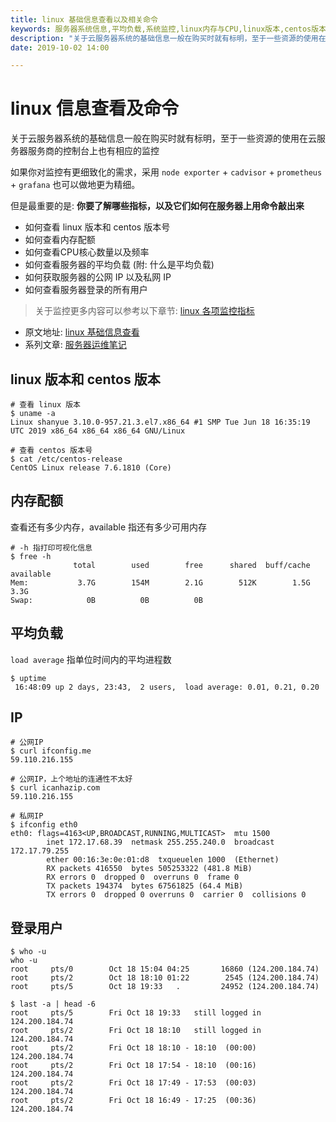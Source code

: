```yaml
---
title: linux 基础信息查看以及相关命令
keywords: 服务器系统信息,平均负载,系统监控,linux内存与CPU,linux版本,centos版本
description: "关于云服务器系统的基础信息一般在购买时就有标明，至于一些资源的使用在云服务器服务商的控制台上也有相应的监控，如果你对监控有更细致化的需求，采用 node exporter + cadvisor + prometheus + grafana 也可以做地更为精细。但是最重要的是: 你要了解哪些指标，以及它们如何在服务器上用命令敲出来"
date: 2019-10-02 14:00

---
```


# linux 信息查看及命令

关于云服务器系统的基础信息一般在购买时就有标明，至于一些资源的使用在云服务器服务商的控制台上也有相应的监控

如果你对监控有更细致化的需求，采用 `node exporter` + `cadvisor` + `prometheus` + `grafana` 也可以做地更为精细。

但是最重要的是: **你要了解哪些指标，以及它们如何在服务器上用命令敲出来**

+ 如何查看 linux 版本和 centos 版本号
+ 如何查看内存配额
+ 如何查看CPU核心数量以及频率
+ 如何查看服务器的平均负载 (附: 什么是平均负载)
+ 如何获取服务器的公网 IP 以及私网 IP
+ 如何查看服务器登录的所有用户

> 关于监控更多内容可以参考以下章节: [linux 各项监控指标](https://shanyue.tech/op/linux-monitor)

<!--more-->

+ 原文地址: [linux 基础信息查看](https://shanyue.tech/op/system-info)
+ 系列文章: [服务器运维笔记](https://shanyue.tech/op/)

## linux 版本和 centos 版本

``` shell
# 查看 linux 版本
$ uname -a
Linux shanyue 3.10.0-957.21.3.el7.x86_64 #1 SMP Tue Jun 18 16:35:19 UTC 2019 x86_64 x86_64 x86_64 GNU/Linux

# 查看 centos 版本号
$ cat /etc/centos-release
CentOS Linux release 7.6.1810 (Core)
```

## 内存配额

查看还有多少内存，available 指还有多少可用内存

``` shell
# -h 指打印可视化信息
$ free -h
              total        used        free      shared  buff/cache   available
Mem:           3.7G        154M        2.1G        512K        1.5G        3.3G
Swap:            0B          0B          0B
```

## 平均负载

`load average` 指单位时间内的平均进程数

``` shell
$ uptime
 16:48:09 up 2 days, 23:43,  2 users,  load average: 0.01, 0.21, 0.20
```

## IP

``` shell
# 公网IP
$ curl ifconfig.me
59.110.216.155

# 公网IP，上个地址的连通性不太好
$ curl icanhazip.com
59.110.216.155

# 私网IP
$ ifconfig eth0
eth0: flags=4163<UP,BROADCAST,RUNNING,MULTICAST>  mtu 1500
        inet 172.17.68.39  netmask 255.255.240.0  broadcast 172.17.79.255
        ether 00:16:3e:0e:01:d8  txqueuelen 1000  (Ethernet)
        RX packets 416550  bytes 505253322 (481.8 MiB)
        RX errors 0  dropped 0  overruns 0  frame 0
        TX packets 194374  bytes 67561825 (64.4 MiB)
        TX errors 0  dropped 0 overruns 0  carrier 0  collisions 0
```

## 登录用户

``` shell
$ who -u
who -u
root     pts/0        Oct 18 15:04 04:25       16860 (124.200.184.74)
root     pts/2        Oct 18 18:10 01:22        2545 (124.200.184.74)
root     pts/5        Oct 18 19:33   .         24952 (124.200.184.74)

$ last -a | head -6
root     pts/5        Fri Oct 18 19:33   still logged in    124.200.184.74
root     pts/2        Fri Oct 18 18:10   still logged in    124.200.184.74
root     pts/2        Fri Oct 18 18:10 - 18:10  (00:00)     124.200.184.74
root     pts/2        Fri Oct 18 17:54 - 18:10  (00:16)     124.200.184.74
root     pts/2        Fri Oct 18 17:49 - 17:53  (00:03)     124.200.184.74
root     pts/2        Fri Oct 18 16:49 - 17:25  (00:36)     124.200.184.74
```
